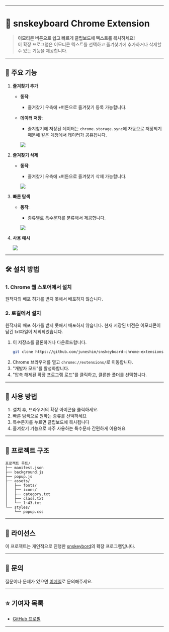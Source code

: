 
---

# 🌟 snskeyboard Chrome Extension

> **이모티콘 버튼으로 쉽고 빠르게 클립보드에 텍스트를 복사하세요!**  
> 이 확장 프로그램은 이모티콘 텍스트를 선택하고 즐겨찾기에 추가하거나 삭제할 수 있는 기능을 제공합니다.

---

## 📌 주요 기능

1. **즐겨찾기 추가**  
   - **동작**:  
     - 즐겨찾기 우측에 `+`버튼으로 즐겨찾기 등록 가능합니다.
   - **데이터 저장**:  
     - 즐겨찾기에 저장된 데이터는 `chrome.storage.sync`에 자동으로 저장되기 때문에 같은 계정에서 데이터가 공유됩니다.
    
      <p aligin="center">
        <img src="https://private-user-images.githubusercontent.com/162283784/406349914-3446eb1b-6a0f-453c-b5c8-03d438015acb.gif?jwt=eyJhbGciOiJIUzI1NiIsInR5cCI6IkpXVCJ9.eyJpc3MiOiJnaXRodWIuY29tIiwiYXVkIjoicmF3LmdpdGh1YnVzZXJjb250ZW50LmNvbSIsImtleSI6ImtleTUiLCJleHAiOjE3Mzc3MDk4MjYsIm5iZiI6MTczNzcwOTUyNiwicGF0aCI6Ii8xNjIyODM3ODQvNDA2MzQ5OTE0LTM0NDZlYjFiLTZhMGYtNDUzYy1iNWM4LTAzZDQzODAxNWFjYi5naWY_WC1BbXotQWxnb3JpdGhtPUFXUzQtSE1BQy1TSEEyNTYmWC1BbXotQ3JlZGVudGlhbD1BS0lBVkNPRFlMU0E1M1BRSzRaQSUyRjIwMjUwMTI0JTJGdXMtZWFzdC0xJTJGczMlMkZhd3M0X3JlcXVlc3QmWC1BbXotRGF0ZT0yMDI1MDEyNFQwOTA1MjZaJlgtQW16LUV4cGlyZXM9MzAwJlgtQW16LVNpZ25hdHVyZT0xOTkyOTQyZDJmN2UzNDI5YjBhOTIyOWI5MDlkNTNjMWZlOGE2NDkyM2Q4NjUzYzdjYmFlOTJjMTlkM2VkZjNlJlgtQW16LVNpZ25lZEhlYWRlcnM9aG9zdCJ9.58UQ917p8A8djnogOCygS-_Y-ZVi6G0pgdkXcdIGsss">
      </p>

2. **즐겨찾기 삭제**  
   - **동작**:  
     - 즐겨찾기 우측에 `x`버튼으로 즐겨찾기 삭제 가능합니다.
    
      <p aligin="center">
        <img src="https://private-user-images.githubusercontent.com/162283784/406350143-787064dd-c1e2-44ac-8741-8044198f3307.gif?jwt=eyJhbGciOiJIUzI1NiIsInR5cCI6IkpXVCJ9.eyJpc3MiOiJnaXRodWIuY29tIiwiYXVkIjoicmF3LmdpdGh1YnVzZXJjb250ZW50LmNvbSIsImtleSI6ImtleTUiLCJleHAiOjE3Mzc3MDk4ODMsIm5iZiI6MTczNzcwOTU4MywicGF0aCI6Ii8xNjIyODM3ODQvNDA2MzUwMTQzLTc4NzA2NGRkLWMxZTItNDRhYy04NzQxLTgwNDQxOThmMzMwNy5naWY_WC1BbXotQWxnb3JpdGhtPUFXUzQtSE1BQy1TSEEyNTYmWC1BbXotQ3JlZGVudGlhbD1BS0lBVkNPRFlMU0E1M1BRSzRaQSUyRjIwMjUwMTI0JTJGdXMtZWFzdC0xJTJGczMlMkZhd3M0X3JlcXVlc3QmWC1BbXotRGF0ZT0yMDI1MDEyNFQwOTA2MjNaJlgtQW16LUV4cGlyZXM9MzAwJlgtQW16LVNpZ25hdHVyZT1hZGY4NTBiYjdmYTAxNjJiZTY2YmVhZDZkNjgwMDU4ZjFiYmFmMDk2YTA0YTA2OGFhYzIwMmQxODYxYzZhYjhiJlgtQW16LVNpZ25lZEhlYWRlcnM9aG9zdCJ9.I7kfT81eltRV3PsTUPtnubAqcB2DpACzPDc-fbhrXbQ">
      </p>

3. **빠른 탐색**  
   - **동작**:  
     - 종류별로 특수문자를 분류해서 제공합니다.
    
      <p aligin="center">
        <img src="https://private-user-images.githubusercontent.com/162283784/406349398-5874f122-7473-4e23-a55d-d5f26b8c7bb8.gif?jwt=eyJhbGciOiJIUzI1NiIsInR5cCI6IkpXVCJ9.eyJpc3MiOiJnaXRodWIuY29tIiwiYXVkIjoicmF3LmdpdGh1YnVzZXJjb250ZW50LmNvbSIsImtleSI6ImtleTUiLCJleHAiOjE3Mzc3MDk3MjAsIm5iZiI6MTczNzcwOTQyMCwicGF0aCI6Ii8xNjIyODM3ODQvNDA2MzQ5Mzk4LTU4NzRmMTIyLTc0NzMtNGUyMy1hNTVkLWQ1ZjI2YjhjN2JiOC5naWY_WC1BbXotQWxnb3JpdGhtPUFXUzQtSE1BQy1TSEEyNTYmWC1BbXotQ3JlZGVudGlhbD1BS0lBVkNPRFlMU0E1M1BRSzRaQSUyRjIwMjUwMTI0JTJGdXMtZWFzdC0xJTJGczMlMkZhd3M0X3JlcXVlc3QmWC1BbXotRGF0ZT0yMDI1MDEyNFQwOTAzNDBaJlgtQW16LUV4cGlyZXM9MzAwJlgtQW16LVNpZ25hdHVyZT0zNjUyN2I4MjJjMTI1MzAyZWU4OWRmZDNiOTUxZDdkZDgwYmZjMDNiOTcwMmQwZjdhNGEwMTU2Y2I2OThkNDhlJlgtQW16LVNpZ25lZEhlYWRlcnM9aG9zdCJ9.PLk7O7EmD2fA7cTzIPflPPVR1dkxO_7GyuEvQYt98J0">
      </p>
      
4. **사용 예시**  
      <p aligin="center">
        <img src="https://private-user-images.githubusercontent.com/162283784/406350405-b2e86934-2482-4c4f-be2c-74ead68bcd05.gif?jwt=eyJhbGciOiJIUzI1NiIsInR5cCI6IkpXVCJ9.eyJpc3MiOiJnaXRodWIuY29tIiwiYXVkIjoicmF3LmdpdGh1YnVzZXJjb250ZW50LmNvbSIsImtleSI6ImtleTUiLCJleHAiOjE3Mzc3MDk5MjUsIm5iZiI6MTczNzcwOTYyNSwicGF0aCI6Ii8xNjIyODM3ODQvNDA2MzUwNDA1LWIyZTg2OTM0LTI0ODItNGM0Zi1iZTJjLTc0ZWFkNjhiY2QwNS5naWY_WC1BbXotQWxnb3JpdGhtPUFXUzQtSE1BQy1TSEEyNTYmWC1BbXotQ3JlZGVudGlhbD1BS0lBVkNPRFlMU0E1M1BRSzRaQSUyRjIwMjUwMTI0JTJGdXMtZWFzdC0xJTJGczMlMkZhd3M0X3JlcXVlc3QmWC1BbXotRGF0ZT0yMDI1MDEyNFQwOTA3MDVaJlgtQW16LUV4cGlyZXM9MzAwJlgtQW16LVNpZ25hdHVyZT1mY2M2NmJiZDEzZTllZTVmOWY4YjM5NjJkY2U5MDYxMjRlNzRlNTkzNWU5ZWM5YzQ4ZWE5ODkxN2NlZTA0YjE3JlgtQW16LVNpZ25lZEhlYWRlcnM9aG9zdCJ9.Lz8Drp0Tx7CX3kQUmJEmz6blOCQvJEzkarnT2pHGwFo">
      </p>


---

## 🛠️ 설치 방법

### 1. Chrome 웹 스토어에서 설치
원작자의 배포 허가를 받지 못해서 배포하지 않습니다.

### 2. 로컬에서 설치 
원작자의 배포 허가를 받지 못해서 배포하지 않습니다.
현재 저장된 버전은 이모티콘이 담긴 txt파일이 제외되었습니다.

1. 이 저장소를 클론하거나 다운로드합니다.
   ```bash
   git clone https://github.com/juneshim/snskeyboard-chrome-extensions.git
   ```
2. Chrome 브라우저를 열고 `chrome://extensions/`로 이동합니다.
3. "개발자 모드"를 활성화합니다.
4. "압축 해제된 확장 프로그램 로드"를 클릭하고, 클론한 폴더를 선택합니다.

---

## 🚀 사용 방법

1. 설치 후, 브라우저의 확장 아이콘을 클릭하세요.
2. 빠른 탐색으로 원하는 종류를 선택하세요
3. 특수문자를 누르면 클립보드에 복사됩니다
4. 즐겨찾기 기능으로 자주 사용하는 특수문자 간편하게 이용해요

---

## 📂 프로젝트 구조

```
프로젝트 루트/
├── manifest.json 
├── background.js
├── popup.js
├── assets/
│   ├── fonts/ 
│   ├── icons/
│   ├── category.txt
│   ├── class.txt
│   └── 1~43.txt 
└── styles/
    └── popup.css 
```

---


## 📄 라이선스

이 프로젝트는 개인적으로 진행한 [snskeybord](https://snskeyboard.com/emoticon/)의 확장 프로그램입니다.

---

## 📧 문의

질문이나 문제가 있으면 [이메일](mailto:june.shim2@gmail.com)로 문의해주세요.

---

## ⭐️ 기여자 목록

- [GitHub 프로필](https://github.com/juneshim)

---


